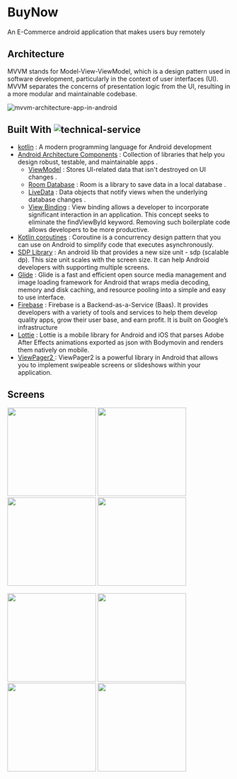 # BuyNow
An E-Commerce android application that makes users buy remotely
## Architecture

MVVM stands for Model-View-ViewModel, which is a design pattern used in software development, particularly in the context of user interfaces (UI). MVVM separates the concerns of presentation logic from the UI, resulting in a more modular and maintainable codebase.

![mvvm-architecture-app-in-android](https://github.com/InfoGenies/Food_DeliveryApp/assets/133220437/09a368a4-a565-430e-b49d-c364b41b1d46)

## Built With ![technical-service](https://github.com/InfoGenies/Food_DeliveryApp/assets/133220437/17f6b7f6-2e0f-453f-bb0c-1be8fa0fa464)

* [kotlin](https://kotlinlang.org/) : A modern programming language for Android development
* [Android Architecture Components](https://developer.android.com/topic/architecture) : Collection of libraries that help you design robust, testable, and maintainable apps .
   - [ViewModel](https://developer.android.com/topic/libraries/architecture/viewmodel) : Stores UI-related data that isn't destroyed on UI changes .
   - [Room Database](https://developer.android.com/training/data-storage/room) : Room is a library to save data in a local database .
   - [LiveData](https://developer.android.com/topic/libraries/architecture/livedata) : Data objects that notify views when the underlying database changes .
   - [View Binding](https://www.section.io/engineering-education/view-binding-in-android/) : View binding allows a developer to incorporate significant interaction in an application. This concept seeks to eliminate the findViewById keyword. Removing such boilerplate code allows developers to be more productive.
* [Kotlin coroutines](https://developer.android.com/kotlin/coroutines) : Coroutine is a concurrency design pattern that you can use on Android to simplify code that executes asynchronously. 
* [SDP Library](https://github.com/intuit/sdp) : An android lib that provides a new size unit - sdp (scalable dp). This size unit scales with the screen size. It can help Android developers with supporting multiple screens.
* [Glide](https://github.com/bumptech/glide) : Glide is a fast and efficient open source media management and image loading framework for Android that wraps media decoding, memory and disk caching, and resource pooling into a simple and easy to use interface.
* [Firebase](https://firebase.google.com/) : Firebase is a Backend-as-a-Service (Baas). It provides developers with a variety of tools and services to help them develop quality apps, grow their user base, and earn profit. It is built on Google’s infrastructure
* [Lottie](https://github.com/airbnb/lottie-android) : Lottie is a mobile library for Android and iOS that parses Adobe After Effects animations exported as json with Bodymovin and renders them natively on mobile.
* [ViewPager2 ](https://developer.android.com/jetpack/androidx/releases/viewpager2#1.1.0-alpha01) : ViewPager2 is a powerful library in Android that allows you to implement swipeable screens or slideshows within your application.
## Screens
<p float="left">
<img src="" width="200">
<img src="" width="200">
<img src="" width="200">
<img src="" width="200">
</p>

<p float="left">
<img src="" width="200">
<img src="" width="200">
<img src="" width="200">
<img src="" width="200">
</p>
